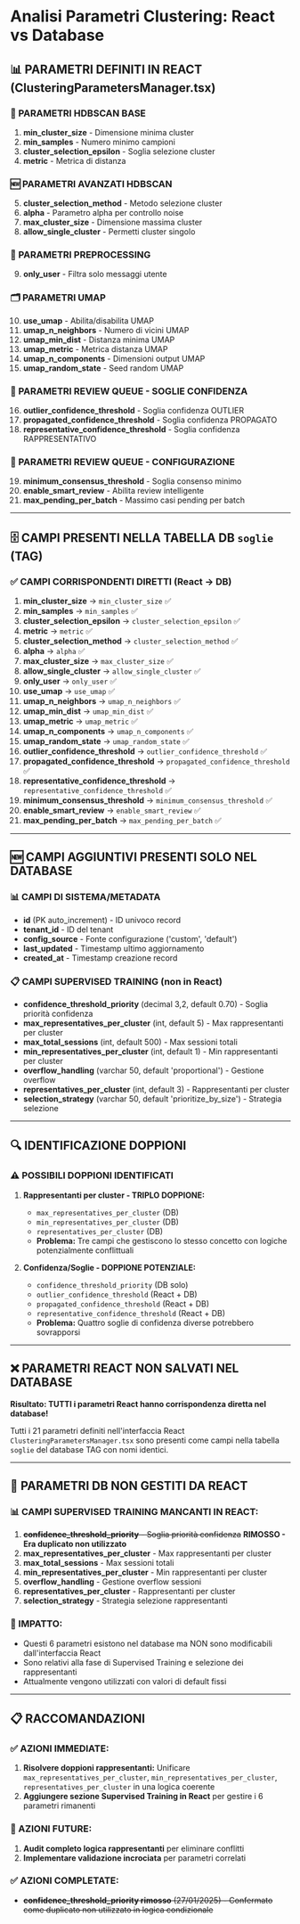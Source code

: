 # Analisi Parametri Clustering: React vs Database

## 📊 PARAMETRI DEFINITI IN REACT (ClusteringParametersManager.tsx)

### 🔧 PARAMETRI HDBSCAN BASE
1. **min_cluster_size** - Dimensione minima cluster
2. **min_samples** - Numero minimo campioni  
3. **cluster_selection_epsilon** - Soglia selezione cluster
4. **metric** - Metrica di distanza

### 🆕 PARAMETRI AVANZATI HDBSCAN  
5. **cluster_selection_method** - Metodo selezione cluster
6. **alpha** - Parametro alpha per controllo noise
7. **max_cluster_size** - Dimensione massima cluster
8. **allow_single_cluster** - Permetti cluster singolo

### 🎯 PARAMETRI PREPROCESSING
9. **only_user** - Filtra solo messaggi utente

### 🗂️ PARAMETRI UMAP
10. **use_umap** - Abilita/disabilita UMAP
11. **umap_n_neighbors** - Numero di vicini UMAP
12. **umap_min_dist** - Distanza minima UMAP  
13. **umap_metric** - Metrica distanza UMAP
14. **umap_n_components** - Dimensioni output UMAP
15. **umap_random_state** - Seed random UMAP

### 🎯 PARAMETRI REVIEW QUEUE - SOGLIE CONFIDENZA
16. **outlier_confidence_threshold** - Soglia confidenza OUTLIER
17. **propagated_confidence_threshold** - Soglia confidenza PROPAGATO
18. **representative_confidence_threshold** - Soglia confidenza RAPPRESENTATIVO

### 🎯 PARAMETRI REVIEW QUEUE - CONFIGURAZIONE
19. **minimum_consensus_threshold** - Soglia consenso minimo
20. **enable_smart_review** - Abilita review intelligente
21. **max_pending_per_batch** - Massimo casi pending per batch

---

## 🗄️ CAMPI PRESENTI NELLA TABELLA DB `soglie` (TAG)

### ✅ CAMPI CORRISPONDENTI DIRETTI (React → DB)
1. **min_cluster_size** → `min_cluster_size` ✅
2. **min_samples** → `min_samples` ✅
3. **cluster_selection_epsilon** → `cluster_selection_epsilon` ✅
4. **metric** → `metric` ✅
5. **cluster_selection_method** → `cluster_selection_method` ✅  
6. **alpha** → `alpha` ✅
7. **max_cluster_size** → `max_cluster_size` ✅
8. **allow_single_cluster** → `allow_single_cluster` ✅
9. **only_user** → `only_user` ✅
10. **use_umap** → `use_umap` ✅
11. **umap_n_neighbors** → `umap_n_neighbors` ✅
12. **umap_min_dist** → `umap_min_dist` ✅
13. **umap_metric** → `umap_metric` ✅
14. **umap_n_components** → `umap_n_components` ✅
15. **umap_random_state** → `umap_random_state` ✅
16. **outlier_confidence_threshold** → `outlier_confidence_threshold` ✅
17. **propagated_confidence_threshold** → `propagated_confidence_threshold` ✅
18. **representative_confidence_threshold** → `representative_confidence_threshold` ✅
19. **minimum_consensus_threshold** → `minimum_consensus_threshold` ✅
20. **enable_smart_review** → `enable_smart_review` ✅
21. **max_pending_per_batch** → `max_pending_per_batch` ✅

---

## 🆕 CAMPI AGGIUNTIVI PRESENTI SOLO NEL DATABASE

### 📊 CAMPI DI SISTEMA/METADATA
- **id** (PK auto_increment) - ID univoco record
- **tenant_id** - ID del tenant
- **config_source** - Fonte configurazione ('custom', 'default')
- **last_updated** - Timestamp ultimo aggiornamento  
- **created_at** - Timestamp creazione record

### 📋 CAMPI SUPERVISED TRAINING (non in React)
- **confidence_threshold_priority** (decimal 3,2, default 0.70) - Soglia priorità confidenza
- **max_representatives_per_cluster** (int, default 5) - Max rappresentanti per cluster
- **max_total_sessions** (int, default 500) - Max sessioni totali
- **min_representatives_per_cluster** (int, default 1) - Min rappresentanti per cluster  
- **overflow_handling** (varchar 50, default 'proportional') - Gestione overflow
- **representatives_per_cluster** (int, default 3) - Rappresentanti per cluster
- **selection_strategy** (varchar 50, default 'prioritize_by_size') - Strategia selezione

---

## 🔍 IDENTIFICAZIONE DOPPIONI

### ⚠️ POSSIBILI DOPPIONI IDENTIFICATI

1. **Rappresentanti per cluster - TRIPLO DOPPIONE:**
   - `max_representatives_per_cluster` (DB) 
   - `min_representatives_per_cluster` (DB)
   - `representatives_per_cluster` (DB)
   - **Problema:** Tre campi che gestiscono lo stesso concetto con logiche potenzialmente conflittuali

2. **Confidenza/Soglie - DOPPIONE POTENZIALE:**
   - `confidence_threshold_priority` (DB solo)
   - `outlier_confidence_threshold` (React + DB)
   - `propagated_confidence_threshold` (React + DB) 
   - `representative_confidence_threshold` (React + DB)
   - **Problema:** Quattro soglie di confidenza diverse potrebbero sovrapporsi

---

## ❌ PARAMETRI REACT NON SALVATI NEL DATABASE

**Risultato: TUTTI i parametri React hanno corrispondenza diretta nel database!**

Tutti i 21 parametri definiti nell'interfaccia React `ClusteringParametersManager.tsx` sono presenti come campi nella tabella `soglie` del database TAG con nomi identici.

---

## 🔧 PARAMETRI DB NON GESTITI DA REACT

### 📊 CAMPI SUPERVISED TRAINING MANCANTI IN REACT:
1. ~~**confidence_threshold_priority** - Soglia priorità confidenza~~ **RIMOSSO - Era duplicato non utilizzato**
2. **max_representatives_per_cluster** - Max rappresentanti per cluster
3. **max_total_sessions** - Max sessioni totali  
4. **min_representatives_per_cluster** - Min rappresentanti per cluster
5. **overflow_handling** - Gestione overflow sessioni
6. **representatives_per_cluster** - Rappresentanti per cluster
7. **selection_strategy** - Strategia selezione rappresentanti

### 🚨 IMPATTO: 
- Questi 6 parametri esistono nel database ma NON sono modificabili dall'interfaccia React
- Sono relativi alla fase di Supervised Training e selezione dei rappresentanti
- Attualmente vengono utilizzati con valori di default fissi

---

## 📋 RACCOMANDAZIONI

### ✅ AZIONI IMMEDIATE:
1. **Risolvere doppioni rappresentanti:** Unificare `max_representatives_per_cluster`, `min_representatives_per_cluster`, `representatives_per_cluster` in una logica coerente
2. **Aggiungere sezione Supervised Training in React** per gestire i 6 parametri rimanenti

### 🔧 AZIONI FUTURE:
1. **Audit completo logica rappresentanti** per eliminare conflitti
2. **Implementare validazione incrociata** per parametri correlati

### ✅ AZIONI COMPLETATE:
- ~~**confidence_threshold_priority rimosso** (27/01/2025) - Confermato come duplicato non utilizzato in logica condizionale~~